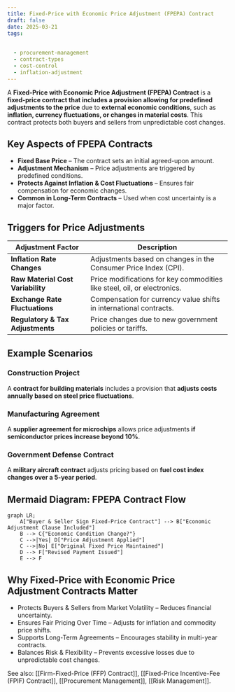 ```yaml
---
title: Fixed-Price with Economic Price Adjustment (FPEPA) Contract
draft: false
date: 2025-03-21
tags:
  
  
  - procurement-management
  - contract-types
  - cost-control
  - inflation-adjustment
---
```


A **Fixed-Price with Economic Price Adjustment (FPEPA) Contract** is a **fixed-price contract that includes a provision allowing for predefined adjustments to the price** due to **external economic conditions**, such as **inflation, currency fluctuations, or changes in material costs**. This contract protects both buyers and sellers from unpredictable cost changes.

## **Key Aspects of FPEPA Contracts**
- **Fixed Base Price** – The contract sets an initial agreed-upon amount.
- **Adjustment Mechanism** – Price adjustments are triggered by predefined conditions.
- **Protects Against Inflation & Cost Fluctuations** – Ensures fair compensation for economic changes.
- **Common in Long-Term Contracts** – Used when cost uncertainty is a major factor.

## **Triggers for Price Adjustments**
| **Adjustment Factor** | **Description** |
|----------------------|------------------------------------------------|
| **Inflation Rate Changes** | Adjustments based on changes in the Consumer Price Index (CPI). |
| **Raw Material Cost Variability** | Price modifications for key commodities like steel, oil, or electronics. |
| **Exchange Rate Fluctuations** | Compensation for currency value shifts in international contracts. |
| **Regulatory & Tax Adjustments** | Price changes due to new government policies or tariffs. |

## **Example Scenarios**

### **Construction Project**
A **contract for building materials** includes a provision that **adjusts costs annually based on steel price fluctuations**.

### **Manufacturing Agreement**
A **supplier agreement for microchips** allows price adjustments **if semiconductor prices increase beyond 10%**.

### **Government Defense Contract**
A **military aircraft contract** adjusts pricing based on **fuel cost index changes over a 5-year period**.

## **Mermaid Diagram: FPEPA Contract Flow**
```mermaid
graph LR;
    A["Buyer & Seller Sign Fixed-Price Contract"] --> B["Economic Adjustment Clause Included"]
    B --> C{"Economic Condition Change?"}
    C -->|Yes| D["Price Adjustment Applied"]
    C -->|No| E["Original Fixed Price Maintained"]
    D --> F["Revised Payment Issued"]
    E --> F
```

## Why Fixed-Price with Economic Price Adjustment Contracts Matter

- Protects Buyers & Sellers from Market Volatility – Reduces financial uncertainty.
- Ensures Fair Pricing Over Time – Adjusts for inflation and commodity price shifts.
- Supports Long-Term Agreements – Encourages stability in multi-year contracts.
- Balances Risk & Flexibility – Prevents excessive losses due to unpredictable cost changes.

See also: [[Firm-Fixed-Price (FFP) Contract]], [[Fixed-Price Incentive-Fee (FPIF) Contract]], [[Procurement Management]], [[Risk Management]].